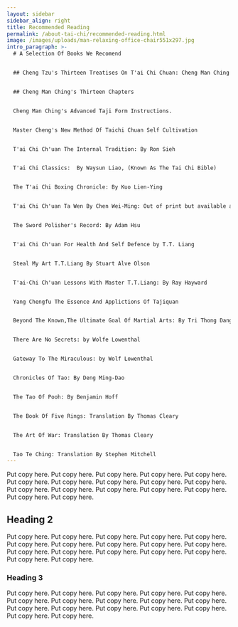 ```yaml
---
layout: sidebar
sidebar_align: right
title: Recommended Reading
permalink: /about-tai-chi/recommended-reading.html
image: /images/uploads/man-relaxing-office-chair551x297.jpg
intro_paragraph: >-
  # A Selection Of Books We Recomend 


  ## Cheng Tzu's Thirteen Treatises On T'ai Chi Chuan: Cheng Man Ching 


  ## Cheng Man Ching's Thirteen Chapters


  Cheng Man Ching's Advanced Taji Form Instructions.


  Master Cheng's New Method Of Taichi Chuan Self Cultivation


  T'ai Chi Ch'uan The Internal Tradition: By Ron Sieh 


  T'ai Chi Classics:  By Waysun Liao, (Known As The Tai Chi Bible)


  The T'ai Chi Boxing Chronicle: By Kuo Lien-Ying


  T'ai Chi Ch'uan Ta Wen By Chen Wei-Ming: Out of print but available at a collectors price


  The Sword Polisher's Record: By Adam Hsu


  T'ai Chi Ch'uan For Health And Self Defence by T.T. Liang 


  Steal My Art T.T.Liang By Stuart Alve Olson


  T'ai-Chi Ch'uan Lessons With Master T.T.Liang: By Ray Hayward


  Yang Chengfu The Essence And Applictions Of Tajiquan


  Beyond The Known,The Ultimate Goal Of Martial Arts: By Tri Thong Dang


  There Are No Secrets: by Wolfe Lowenthal


  Gateway To The Miraculous: by Wolf Lowenthal


  Chronicles Of Tao: By Deng Ming-Dao


  The Tao Of Pooh: By Benjamin Hoff


  The Book Of Five Rings: Translation By Thomas Cleary


  The Art Of War: Translation By Thomas Cleary


  Tao Te Ching: Translation By Stephen Mitchell
---
```

 Put copy here.  Put copy here.  Put copy here.  Put copy here.  Put copy here.  Put copy here.  Put copy here.  Put copy here.  Put copy here.  Put copy here.  Put copy here.  Put copy here.  Put copy here.  Put copy here.  Put copy here.  Put copy here.  Put copy here.

## Heading 2
  Put copy here.  Put copy here.  Put copy here.  Put copy here.  Put copy here.  Put copy here.  Put copy here.  Put copy here.  Put copy here.  Put copy here.  Put copy here.  Put copy here.  Put copy here.  Put copy here.  Put copy here.  Put copy here.  Put copy here.
### Heading 3
  Put copy here.  Put copy here.  Put copy here.  Put copy here.  Put copy here.  Put copy here.  Put copy here.  Put copy here.  Put copy here.  Put copy here.  Put copy here.  Put copy here.  Put copy here.  Put copy here.  Put copy here.  Put copy here.  Put copy here.
